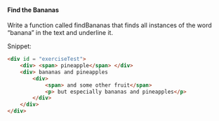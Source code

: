 #### Find the Bananas

Write a function called findBananas that finds all instances of the word “banana” in the text and underline it.

Snippet:
```html
<div id = "exerciseTest">
    <div> <span> pineapple</span> </div>
    <div> bananas and pineapples
        <div>
            <span> and some other fruit</span>
            <p> but especially bananas and pineapples</p>
        </div>
    </div>
</div>
```